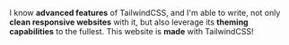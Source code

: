 I know **advanced features** of TailwindCSS, and I'm able to write, not only **clean responsive websites** with it, but also leverage its **theming capabilities** to the fullest. This website is **made** with TailwindCSS!

